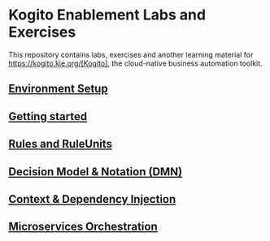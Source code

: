# Kogito Enablement Labs and Exercises

This repository contains labs, exercises and another learning material for https://kogito.kie.org/[Kogito], the cloud-native business automation toolkit.

## [Environment Setup](modules/00_Environment_Setup/00_1_Environment_Setup_Lab.adoc)


## [Getting started](modules/01_Kogito_Getting_Started/01_1_Kogito_Getting_Started_Lab.adoc)


## [Rules and RuleUnits](modules/02_Kogito_Rules/02_1_Kogito_Rules_Lab.adoc)


## [Decision Model & Notation (DMN)](modules/03_Kogito_DMN/03_1_Kogito_DMN_Lab.adoc)


## [Context & Dependency Injection](modules/04_Kogito_CDI/04_1_Kogito_Service_Task_CDI_Lab.adoc)


## [Microservices Orchestration](modules/05_Kogito_Service_Orchestration/05_1_Kogito_Service_Orchestration.adoc)
